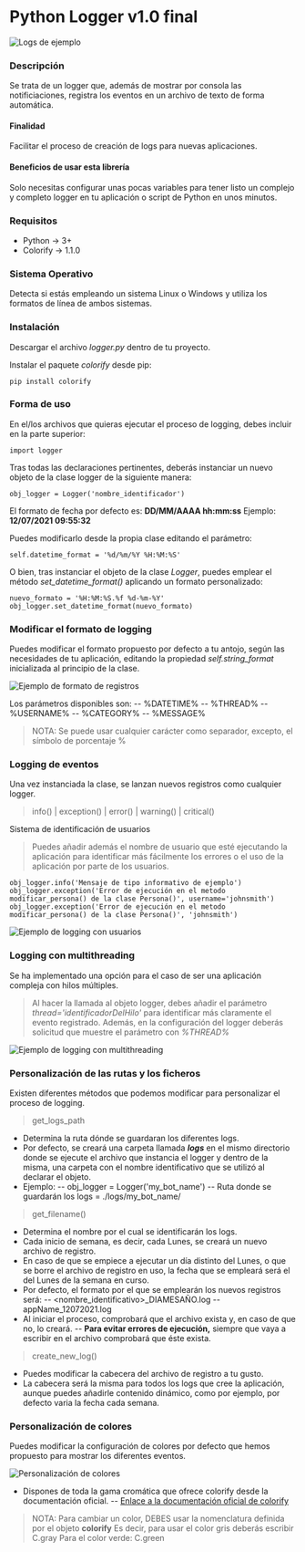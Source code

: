 # Python Logger v1.0 final
![Logs de ejemplo](https://i.ibb.co/j5KzTds/sample-log.png, "Algunos ejemplos de logs")

### Descripción
Se trata de un logger que, además de mostrar por consola las notificiaciones, registra los eventos en un archivo de texto de forma automática.

#### Finalidad
Facilitar el proceso de creación de logs para nuevas aplicaciones.

#### Beneficios de usar esta librería
Solo necesitas configurar unas pocas variables para tener listo un complejo y completo logger en tu aplicación o script de Python en unos minutos.

### Requisitos
- Python -> 3+
- Colorify -> 1.1.0

### Sistema Operativo
Detecta si estás empleando un sistema Linux o Windows y utiliza los formatos de línea de ambos sistemas.

### Instalación
Descargar el archivo _logger.py_ dentro de tu proyecto.

Instalar el paquete _colorify_ desde pip:
```
pip install colorify
```

### Forma de uso
En el/los archivos que quieras ejecutar el proceso de logging, debes incluir en la parte superior:
```
import logger
```

Tras todas las declaraciones pertinentes, deberás instanciar un nuevo objeto de la clase logger de la siguiente manera:
```
obj_logger = Logger('nombre_identificador')
```

El formato de fecha por defecto es: **DD/MM/AAAA hh:mm:ss**
Ejemplo: **12/07/2021 09:55:32**

Puedes modificarlo desde la propia clase editando el parámetro:
```
self.datetime_format = '%d/%m/%Y %H:%M:%S'
```

O bien, tras instanciar el objeto de la clase _Logger_, puedes emplear el método _set_datetime_format()_ aplicando un formato personalizado:
```
nuevo_formato = '%H:%M:%S.%f %d-%m-%Y'
obj_logger.set_datetime_format(nuevo_formato)
```

### Modificar el formato de logging
Puedes modificar el formato propuesto por defecto a tu antojo, según las necesidades de tu aplicación, editando la propiedad _self.string_format_ inicializada al principio de la clase.

![Ejemplo de formato de registros](https://i.ibb.co/c89MyFz/sample-log5.png, "Ejemplo de formato de registros")

Los parámetros disponibles son:
-- %DATETIME%
-- %THREAD%
-- %USERNAME%
-- %CATEGORY%
-- %MESSAGE%
> NOTA: Se puede usar cualquier carácter como separador, excepto, el símbolo de porcentaje %

### Logging de eventos
Una vez instanciada la clase, se lanzan nuevos registros como cualquier logger.
> info() | exception() | error() | warning() | critical()

Sistema de identificación de usuarios
> Puedes añadir además el nombre de usuario que esté ejecutando la aplicación para identificar más fácilmente los errores o el uso de la aplicación por parte de los usuarios.

```
obj_logger.info('Mensaje de tipo informativo de ejemplo')
obj_logger.exception('Error de ejecución en el metodo modificar_persona() de la clase Persona()', username='johnsmith')
obj_logger.exception('Error de ejecución en el metodo modificar_persona() de la clase Persona()', 'johnsmith')
```
![Ejemplo de logging con usuarios](https://i.ibb.co/6FVqxBs/sample-log2.png, "Ejemplo de logging con usuarios")

### Logging con multithreading
Se ha implementado una opción para el caso de ser una aplicación compleja con hilos múltiples.

> Al hacer la llamada al objeto logger, debes añadir el parámetro _thread='identificadorDelHilo'_ para identificar más claramente el evento registrado.
> Además, en la configuración del logger deberás solicitud que muestre el parámetro con _%THREAD%_

![Ejemplo de logging con multithreading](https://i.ibb.co/6vSS0KB/sample-log3.png, "Ejemplo de logging con varios hilos")

### Personalización de las rutas y los ficheros
Existen diferentes métodos que podemos modificar para personalizar el proceso de logging.

> get_logs_path

- Determina la ruta dónde se guardaran los diferentes logs.
- Por defecto, se creará una carpeta llamada _**logs**_ en el mismo directorio donde se ejecute el archivo que instancia el logger y dentro de la misma, una carpeta con el nombre identificativo que se utilizó al declarar el objeto.
- Ejemplo:
-- obj_logger = Logger('my_bot_name')
-- Ruta donde se guardarán los logs = ./logs/my_bot_name/

> get_filename()

- Determina el nombre por el cual se identificarán los logs.
- Cada inicio de semana, es decir, cada Lunes, se creará un nuevo archivo de registro.
- En caso de que se empiece a ejecutar un día distinto del Lunes, o que se borre el archivo de registro en uso, la fecha que se empleará será el del Lunes de la semana en curso.
- Por defecto, el formato por el que se emplearán los nuevos registros será:
-- <nombre_identificativo>_DIAMESAÑO.log
-- appName_12072021.log
- Al iniciar el proceso, comprobará que el archivo exista y, en caso de que no, lo creará.
-- **Para evitar errores de ejecución,** siempre que vaya a escribir en el archivo comprobará que éste exista.

> create_new_log()

- Puedes modificar la cabecera del archivo de registro a tu gusto.
- La cabecera será la misma para todos los logs que cree la aplicación, aunque puedes añadirle contenido dinámico, como por ejemplo, por defecto varia la fecha cada semana.

### Personalización de colores
Puedes modificar la configuración de colores por defecto que hemos propuesto para mostrar los diferentes eventos.

![Personalización de colores](https://i.ibb.co/4jzFmrG/sample-log4.png, "Personalización de la paleta de colores")
- Dispones de toda la gama cromática que ofrece colorify desde la documentación oficial.
-- [Enlace a la documentación oficial de colorify](https://pypi.org/project/colorify/)

> NOTA: Para cambiar un color, DEBES usar la nomenclatura definida por el objeto **colorify**
> Es decir, para usar el color gris deberás escribir C.gray
> Para el color verde: C.green
